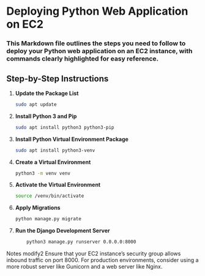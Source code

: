 # Deploying Python Web Application on EC2

### This Markdown file outlines the steps you need to follow to deploy your Python web application on an EC2 instance, with commands clearly highlighted for easy reference.

## Step-by-Step Instructions

1. **Update the Package List**
   ```sh
   sudo apt update
   ```
2. **Install Python 3 and Pip**

    ```sh
    sudo apt install python3 python3-pip
    ```

3. **Install Python Virtual Environment Package**

    ```sh
    sudo apt install python3-venv
    ```
4. **Create a Virtual Environment**

    ```sh
    python3 -m venv venv
    ```
5. **Activate the Virtual Environment**

    ```sh
    source /venv/bin/activate
    ```


6. **Apply Migrations**

    ```sh
    python manage.py migrate
    ```
    
7. **Run the Django Development Server**

    ```sh
        python3 manage.py runserver 0.0.0.0:8000
    ```
Notes
    modify2
    Ensure that your EC2 instance’s security group allows inbound traffic on port 8000.
    For production environments, consider using a more robust server like Gunicorn and a web server like Nginx.

